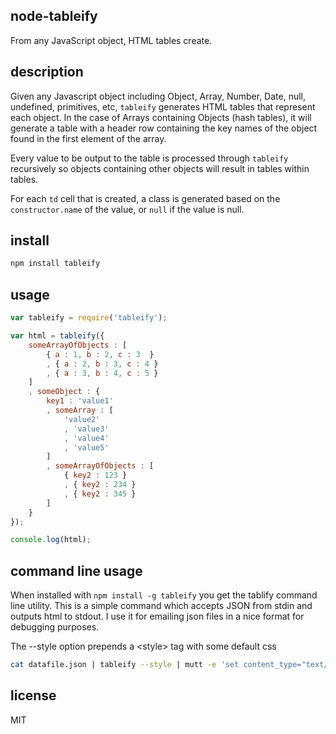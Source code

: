 node-tableify
-------------

From any JavaScript object, HTML tables create.

description
-----------

Given any Javascript object including Object, Array, Number, Date, null, undefined, primitives,
etc, `tableify` generates HTML tables that represent each object. In the case of Arrays containing
Objects (hash tables), it will generate a table with a header row containing the key names of the
object found in the first element of the array.

Every value to be output to the table is processed through `tableify` recursively so objects containing
other objects will result in tables within tables.

For each `td` cell that is created, a class is generated based on the `constructor.name` of the value, or
`null` if the value is null.

install
-------

```bash
npm install tableify
```

usage
-----

```javascript
var tableify = require('tableify');

var html = tableify({
	someArrayOfObjects : [
		{ a : 1, b : 2, c : 3  }
		, { a : 2, b : 3, c : 4 }
		, { a : 3, b : 4, c : 5 }
	]
	, someObject : {
		key1 : 'value1'
		, someArray : [
			'value2'
			, 'value3'
			, 'value4'
			, 'value5'
		]
		, someArrayOfObjects : [
			{ key2 : 123 }
			, { key2 : 234 }
			, { key2 : 345 }
		]
	}
});

console.log(html);
```

command line usage
------------------

When installed with `npm install -g tableify` you get the tablify command line utility. 
This is a simple command which accepts JSON from stdin and outputs html to stdout. I use
it for emailing json files in a nice format for debugging purposes.

The --style option prepends a &lt;style&gt; tag with some default css

```bash
cat datafile.json | tableify --style | mutt -e 'set content_type="text/html"' me@myaddress.com
```

license
-------

MIT

